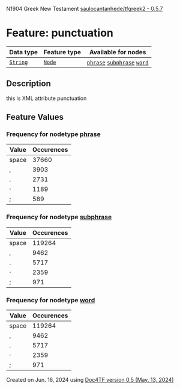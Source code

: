 N1904 Greek New Testament <a href="https://github.com/saulocantanhede/tfgreek2">saulocantanhede/tfgreek2 - 0.5.7</a>
# Feature: punctuation
Data type|Feature type|Available for nodes
---|---|---
[`String`](featuresbydatatype.md#string)|[`Node`](featuresbytype.md#node)| [`phrase`](featuresbynodetype.md#phrase)  [`subphrase`](featuresbynodetype.md#subphrase)  [`word`](featuresbynodetype.md#word) 
## Description
this is XML attribute punctuation
## Feature Values
### Frequency for nodetype [phrase](featuresbynodetype.md#phrase)
Value|Occurences
---|---
space|37660
,|3903
.|2731
·|1189
;|589
### Frequency for nodetype [subphrase](featuresbynodetype.md#subphrase)
Value|Occurences
---|---
space|119264
,|9462
.|5717
·|2359
;|971
### Frequency for nodetype [word](featuresbynodetype.md#word)
Value|Occurences
---|---
space|119264
,|9462
.|5717
·|2359
;|971
 

Created on Jun. 16, 2024 using [Doc4TF version 0.5 (May. 13, 2024)](https://github.com/tonyjurg/Doc4TF/blob/main/CreateFeatureDoc.ipynb) 